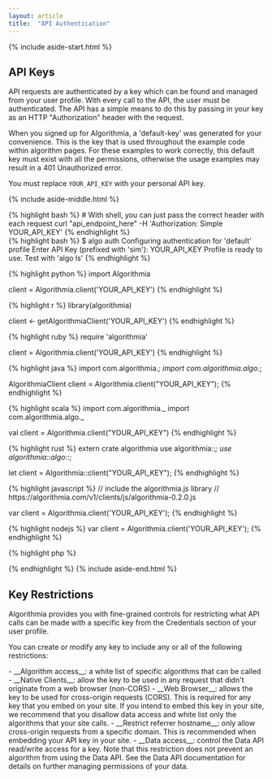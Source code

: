 ```yaml
---
layout: article
title:  "API Authentication"
---
```


{% include aside-start.html %}
## API Keys

API requests are authenticated by a key which can be found and managed from your user profile.
With every call to the API, the user must be authenticated. The API has a simple means to do this by passing in your key as an HTTP "Authorization" header with the request.

When you signed up for Algorithmia, a 'default-key' was generated for your convenience. This is the key that is used throughout the example code within algorithm pages. For these examples to work correctly, this default key must exist with all the permissions, otherwise the usage examples may result in a 401 Unauthorized error.

<div>
  <div class="syn-alert theme-primary">
    <div class="syn-body-1 syn-mb-0">
      You must replace <code>YOUR_API_KEY</code> with your personal API key.
    </div>
  </div>
</div>

{% include aside-middle.html %}
<code-sample v-cloak>

<div code-sample-language="Shell">
{% highlight bash %}
# With shell, you can just pass the correct header with each request
curl "api_endpoint_here" -H 'Authorization: Simple YOUR_API_KEY'
{% endhighlight %}
</div>

<div code-sample-language="CLI">
{% highlight bash %}
$ algo auth
Configuring authentication for 'default' profile
Enter API Key (prefixed with 'sim'): YOUR_API_KEY
Profile is ready to use. Test with 'algo ls'
{% endhighlight %}
</div>

{% highlight python %}
import Algorithmia

client = Algorithmia.client('YOUR_API_KEY')
{% endhighlight %}

{% highlight r %}
library(algorithmia)

client <- getAlgorithmiaClient('YOUR_API_KEY')
{% endhighlight %}

{% highlight ruby %}
require 'algorithmia'

client = Algorithmia.client('YOUR_API_KEY')
{% endhighlight %}


{% highlight java %}
import com.algorithmia.*;
import com.algorithmia.algo.*;

AlgorithmiaClient client = Algorithmia.client("YOUR_API_KEY");
{% endhighlight %}

{% highlight scala %}
import com.algorithmia._
import com.algorithmia.algo._

val client = Algorithmia.client("YOUR_API_KEY")
{% endhighlight %}

{% highlight rust %}
extern crate algorithmia
use algorithmia::*;
use algorithmia::algo::*;

let client = Algorithmia::client("YOUR_API_KEY");
{% endhighlight %}

<div code-sample-language="JavaScript">
{% highlight javascript %}
// include the algorithmia.js library
// https://algorithmia.com/v1/clients/js/algorithmia-0.2.0.js

var client = Algorithmia.client('YOUR_API_KEY');
{% endhighlight %}
</div>

<div code-sample-language="NodeJS">
{% highlight nodejs %}
var client = Algorithmia.client('YOUR_API_KEY');
{% endhighlight %}
</div>

{% highlight php %}
<?
$client = Algorithmia::client("YOUR_API_KEY");
?>
{% endhighlight %}
</code-sample>
{% include aside-end.html %}

## Key Restrictions

Algorithmia provides you with fine-grained controls for restricting what API calls can be made with a specific key from the Credentials section of your user profile.

You can create or modify any key to include any or all of the following restrictions:

<div class="syn-body-1" markdown="1">
  - __Algorithm access__: a white list of specific algorithms that can be called
  - __Native Clients__: allow the key to be used in any request that didn't originate from a web browser (non-CORS)
  - __Web Browser__: allows the key to be used for cross-origin requests (CORS). This is required for any key that you embed on your site. If you intend to embed this key in your site, we recommend that you disallow data access and white list only the algorithms that your site calls.
  - __Restrict referrer hostname__: only allow cross-origin requests from a specific domain. This is recommended when embedding your API key in your site.
  - __Data access__: control the Data API read/write access for a key. Note that this restriction does not prevent an algorithm from using the Data API. See the Data API documentation for details on further managing permissions of your data.
</div>